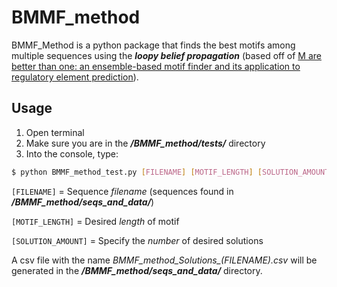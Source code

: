 # BMMF_method

BMMF\_Method is a python package that finds the best motifs among multiple sequences using the ***loopy belief propagation*** (based off of [M are better than one: an ensemble-based motif finder and its application to regulatory element prediction](https://academic.oup.com/bioinformatics/article/25/7/868/211358)).

## Usage

1. Open terminal
2. Make sure you are in the ***/BMMF\_method/tests/*** directory
3. Into the console, type:

``` sh
$ python BMMF_method_test.py [FILENAME] [MOTIF_LENGTH] [SOLUTION_AMOUNT]
```

`[FILENAME]` = Sequence *filename* (sequences found in ***/BMMF\_method/seqs\_and\_data/***)

`[MOTIF_LENGTH]` = Desired *length* of motif

`[SOLUTION_AMOUNT]` = Specify the *number* of desired solutions

A csv file with the name *BMMF\_method\_Solutions\_(FILENAME).csv* will be generated in the ***/BMMF\_method/seqs\_and\_data/*** directory.
